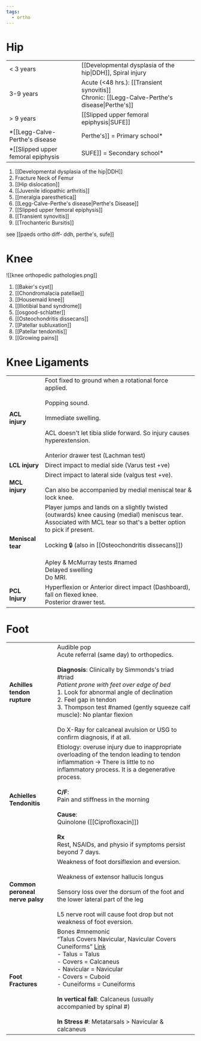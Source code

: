 ```yaml
---
tags:
  - ortho
---
```

# Hip
|           |                                                                                                   |
| --------- | ------------------------------------------------------------------------------------------------- |
| < 3 years | [[Developmental dysplasia of the hip\|DDH]], Spiral injury                                        |
| 3-9 years | Acute (<48 hrs.): [[Transient synovitis]]  <br>Chronic: [[Legg-Calve-Perthe's disease\|Perthe's]] |
| > 9 years | [[Slipped upper femoral epiphysis\|SUFE]]                                                         |
*[[Legg-Calve-Perthe's disease|Perthe's]] = Primary school*
*[[Slipped upper femoral epiphysis|SUFE]] = Secondary school*

1. [[Developmental dysplasia of the hip|DDH]]
2. Fracture Neck of Femur
3. [[Hip dislocation]]
4. [[Juvenile idiopathic arthritis]]
5. [[meralgia paresthetica]]
6. [[Legg-Calve-Perthe's disease|Perthe's Disease]]
7. [[Slipped upper femoral epiphysis]]
8. [[Transient synovitis]]
9. [[Trochanteric Bursitis]]

see [[paeds ortho diff- ddh, perthe's, sufe]]

# Knee
![[knee orthopedic pathologies.png]]
1. [[Baker's cyst]]
2. [[Chondromalacia patellae]]
3. [[Housemaid knee]]
4. [[Iliotibial band syndrome]]
5. [[osgood-schlatter]]
6. [[Osteochondritis dissecans]]
7. [[Patellar subluxation]]
8. [[Patellar tendonitis]]
9. [[Growing pains]]

# Knee Ligaments
|                   |                                                                                                                                                                                                                                                                                                    |
| ----------------- | -------------------------------------------------------------------------------------------------------------------------------------------------------------------------------------------------------------------------------------------------------------------------------------------------- |
| **ACL injury**    | Foot fixed to ground when a rotational force applied.<br><br>Popping sound.<br><br>Immediate swelling.<br><br>ACL doesn't let tibia slide forward. So injury causes hyperextension.<br><br>Anterior drawer test (Lachman test)                                                                     |
| **LCL injury**    | Direct impact to medial side (Varus test +ve)                                                                                                                                                                                                                                                      |
| **MCL injury**    | Direct impact to lateral side (valgus test +ve).<br><br>Can also be accompanied by medial meniscal tear & lock knee.                                                                                                                                                                               |
| **Meniscal tear** | Player jumps and lands on a slightly twisted (outwards) knee causing (medial) meniscus tear. Associated with MCL tear so that's a better option to pick if present.<br><br>Locking 🔒 (also in [[Osteochondritis dissecans]])<br><br>Apley & McMurray tests #named <br>Delayed swelling<br>Do MRI. |
| **PCL Injury**    | Hyperflexion or Anterior direct impact (Dashboard), fall on flexed knee.  <br>Posterior drawer test.                                                                                                                                                                                               |
# Foot
|                                 |                                                                                                                                                                                                                                                                                                                                                                                                               |
| ------------------------------- | ------------------------------------------------------------------------------------------------------------------------------------------------------------------------------------------------------------------------------------------------------------------------------------------------------------------------------------------------------------------------------------------------------------- |
| **Achilles tendon rupture**     | Audible pop<br>Acute referral (same day) to orthopedics.<br><br>**Diagnosis**: Clinically by Simmonds's triad #triad <br>*Patient prone with feet over edge of bed*<br>1. Look for abnormal angle of declination<br>2. Feel gap in tendon <br>3. Thompson test #named  (gently squeeze calf muscle): No plantar flexion<br><br>Do X-Ray for calcaneal avulsion or USG to confirm diagnosis, if at all.        |
| **Achielles Tendonitis**        | Etiology: overuse injury due to inappropriate overloading of the tendon leading to tendon inflammation -> There is little to no inflammatory process. It is a degenerative process.<br><br>**C/F**: <br>Pain and stiffness in the morning<br><br>**Cause**: <br>Quinolone ([[Ciprofloxacin]])<br><br>**Rx**<br>Rest, NSAIDs, and physio if symptoms persist beyond 7 days.                                    |
| **Common peroneal nerve palsy** | Weakness of foot dorsiflexion and eversion.<br><br>Weakness of extensor hallucis longus<br><br>Sensory loss over the dorsum of the foot and the lower lateral part of the leg<br><br>L5 nerve root will cause foot drop but not weakness of foot eversion.                                                                                                                                                    |
| **Foot Fractures**              | Bones #mnemonic<br>“Talus Covers Navicular, Navicular Covers Cuneiforms” [Link](https://www.ezmedlearning.com/blog/tarsal-bone-anatomy-mnemonic)<br>- Talus = Talus<br>- Covers = Calcaneus<br>- Navicular = Navicular<br>- Covers = Cuboid<br>- Cuneiforms = Cuneiforms<br><br>**In vertical fall**: Calcaneus (usually accompanied by spinal #)<br><br>**In Stress #**: Metatarsals > Navicular & calcaneus |